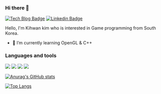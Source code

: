 ### Hi there 👋


[![Tech Blog Badge](http://img.shields.io/badge/-Tech%20blog-black?style=flat-square&logo=github&link=https://merry-nightmare.tistory.com/)](https://merry-nightmare.tistory.com/) 
[![Linkedin Badge](https://img.shields.io/badge/-LinkedIn-blue?style=flat-square&logo=Linkedin&logoColor=white&link=https://www.linkedin.com/in/kim-kihwan-785b18193/)](https://www.linkedin.com/in/kim-kihwan-785b18193/)

Hello, I'm Kihwan kim who is interested in Game programming from South Korea.
- 🌱 I’m currently learning OpenGL & C++


### Languages and tools


<img src="https://img.shields.io/badge/C-A8B9CC?style=flat-square&logo=C&logoColor=white"/></a>
<img src="https://img.shields.io/badge/C++-00599C?style=flat-square&logo=C%2B%2B&logoColor=white"/></a>
<img src="https://img.shields.io/badge/CSharp-239120?style=flat-square&logo=C%20Sharp&logoColor=white"/></a>
<img src="https://img.shields.io/badge/Visual Studio-5C2D91?style=flat-square&logo=Visual%20Studio&logoColor=white"/></a>


[![Anurag's GitHub stats](https://github-readme-stats.vercel.app/api?username=pilot1129&show_icons=true&theme=radical&hide=contribs,issues)
](https://github.com/anuraghazra/github-readme-stats)

[![Top Langs](https://github-readme-stats.vercel.app/api/top-langs/?username=pilot1129&langs_count=3&layout=compact)](https://github.com/anuraghazra/github-readme-stats)


<!--
**pilot1129/pilot1129** is a ✨ _special_ ✨ repository because its `README.md` (this file) appears on your GitHub profile.


Here are some ideas to get you started:

- 🔭 I’m currently working on ...
- 🌱 I’m currently learning ...
- 👯 I’m looking to collaborate on ...
- 🤔 I’m looking for help with ...
- 💬 Ask me about ...
- 📫 How to reach me: ...
- 😄 Pronouns: ...
- ⚡ Fun fact: ...
-->


